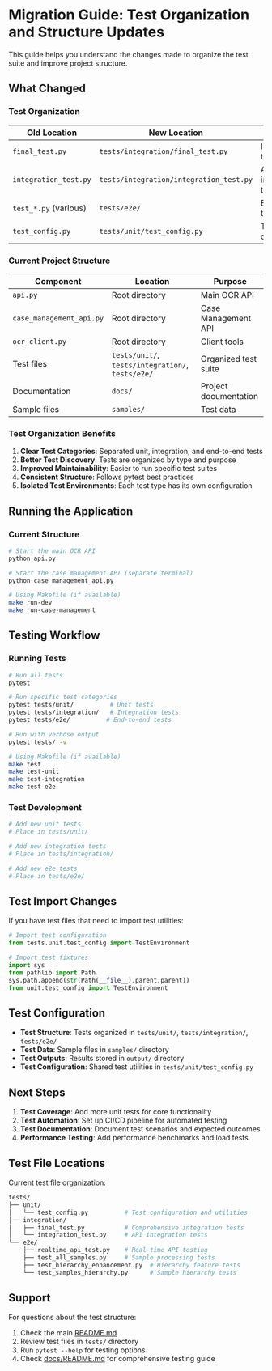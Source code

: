 # Migration Guide: Test Organization and Structure Updates

This guide helps you understand the changes made to organize the test suite and improve project structure.

## What Changed

### Test Organization

| Old Location | New Location | Purpose |
|--------------|--------------|----------|
| `final_test.py` | `tests/integration/final_test.py` | Integration tests |
| `integration_test.py` | `tests/integration/integration_test.py` | API integration tests |
| `test_*.py` (various) | `tests/e2e/` | End-to-end tests |
| `test_config.py` | `tests/unit/test_config.py` | Test configuration |

### Current Project Structure

| Component | Location | Purpose |
|-----------|----------|----------|
| `api.py` | Root directory | Main OCR API |
| `case_management_api.py` | Root directory | Case Management API |
| `ocr_client.py` | Root directory | Client tools |
| Test files | `tests/unit/`, `tests/integration/`, `tests/e2e/` | Organized test suite |
| Documentation | `docs/` | Project documentation |
| Sample files | `samples/` | Test data |

### Test Organization Benefits

1. **Clear Test Categories**: Separated unit, integration, and end-to-end tests
2. **Better Test Discovery**: Tests are organized by type and purpose
3. **Improved Maintainability**: Easier to run specific test suites
4. **Consistent Structure**: Follows pytest best practices
5. **Isolated Test Environments**: Each test type has its own configuration

## Running the Application

### Current Structure
```bash
# Start the main OCR API
python api.py

# Start the case management API (separate terminal)
python case_management_api.py

# Using Makefile (if available)
make run-dev
make run-case-management
```

## Testing Workflow

### Running Tests
```bash
# Run all tests
pytest

# Run specific test categories
pytest tests/unit/          # Unit tests
pytest tests/integration/   # Integration tests
pytest tests/e2e/          # End-to-end tests

# Run with verbose output
pytest tests/ -v

# Using Makefile (if available)
make test
make test-unit
make test-integration
make test-e2e
```

### Test Development
```bash
# Add new unit tests
# Place in tests/unit/

# Add new integration tests
# Place in tests/integration/

# Add new e2e tests
# Place in tests/e2e/
```

## Test Import Changes

If you have test files that need to import test utilities:

```python
# Import test configuration
from tests.unit.test_config import TestEnvironment

# Import test fixtures
import sys
from pathlib import Path
sys.path.append(str(Path(__file__).parent.parent))
from unit.test_config import TestEnvironment
```

## Test Configuration

- **Test Structure**: Tests organized in `tests/unit/`, `tests/integration/`, `tests/e2e/`
- **Test Data**: Sample files in `samples/` directory
- **Test Outputs**: Results stored in `output/` directory
- **Test Configuration**: Shared test utilities in `tests/unit/test_config.py`

## Next Steps

1. **Test Coverage**: Add more unit tests for core functionality
2. **Test Automation**: Set up CI/CD pipeline for automated testing
3. **Test Documentation**: Document test scenarios and expected outcomes
4. **Performance Testing**: Add performance benchmarks and load tests

## Test File Locations

Current test file organization:

```bash
tests/
├── unit/
│   └── test_config.py          # Test configuration and utilities
├── integration/
│   ├── final_test.py           # Comprehensive integration tests
│   └── integration_test.py     # API integration tests
└── e2e/
    ├── realtime_api_test.py    # Real-time API testing
    ├── test_all_samples.py     # Sample processing tests
    ├── test_hierarchy_enhancement.py  # Hierarchy feature tests
    └── test_samples_hierarchy.py      # Sample hierarchy tests
```

## Support

For questions about the test structure:
1. Check the main [README.md](README.md)
2. Review test files in `tests/` directory
3. Run `pytest --help` for testing options
4. Check [docs/README.md](docs/README.md) for comprehensive testing guide